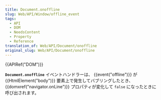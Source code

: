 ```yaml
---
title: Document.onoffline
slug: Web/API/Window/offline_event
tags:
  - API
  - DOM
  - NeedsContent
  - Property
  - Reference
translation_of: Web/API/Document/onoffline
original_slug: Web/API/Document/onoffline
---
```

{{APIRef("DOM")}}

**`Document.onoffline`** イベントハンドラーは、 {{event("offline")}} が {{HtmlElement("body")}} 要素上で発生してバブリングしたとき、 {{domxref("navigator.onLine")}} プロパティが変化して `false` になったときに呼び出されます。
